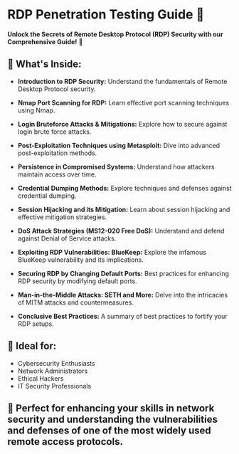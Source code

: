 # RDP Penetration Testing Guide 🚀

**Unlock the Secrets of Remote Desktop Protocol (RDP) Security with our Comprehensive Guide!** 📘

## 📖 What's Inside:

- **Introduction to RDP Security:** Understand the fundamentals of Remote Desktop Protocol security.

- **Nmap Port Scanning for RDP:** Learn effective port scanning techniques using Nmap.

- **Login Bruteforce Attacks & Mitigations:** Explore how to secure against login brute force attacks.

- **Post-Exploitation Techniques using Metasploit:** Dive into advanced post-exploitation methods.

- **Persistence in Compromised Systems:** Understand how attackers maintain access over time.

- **Credential Dumping Methods:** Explore techniques and defenses against credential dumping.

- **Session Hijacking and its Mitigation:** Learn about session hijacking and effective mitigation strategies.

- **DoS Attack Strategies (MS12-020 Free DoS):** Understand and defend against Denial of Service attacks.

- **Exploiting RDP Vulnerabilities: BlueKeep:** Explore the infamous BlueKeep vulnerability and its implications.

- **Securing RDP by Changing Default Ports:** Best practices for enhancing RDP security by modifying default ports.

- **Man-in-the-Middle Attacks: SETH and More:** Delve into the intricacies of MITM attacks and countermeasures.

- **Conclusive Best Practices:** A summary of best practices to fortify your RDP setups.

## 🚀 Ideal for:

- Cybersecurity Enthusiasts
- Network Administrators
- Ethical Hackers
- IT Security Professionals

## 🎯 Perfect for enhancing your skills in network security and understanding the vulnerabilities and defenses of one of the most widely used remote access protocols.


